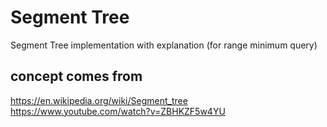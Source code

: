 # Segment Tree
Segment Tree implementation with explanation 
(for range minimum query)

## concept comes from
https://en.wikipedia.org/wiki/Segment_tree
https://www.youtube.com/watch?v=ZBHKZF5w4YU
